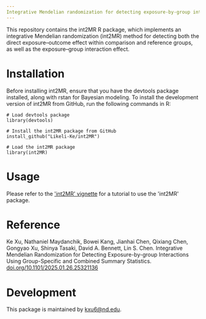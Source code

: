 ```yaml
---
Integrative Mendelian randomization for detecting exposure-by-group interactions using group-specific and combined summary statistics
---
```


This repository contains the int2MR R package, which implements an integrative Mendelian randomization (int2MR) method for detecting both the direct exposure–outcome effect within comparison and reference groups, as well as the exposure–group interaction effect.

# Installation
Before installing int2MR, ensure that you have the devtools package installed, along with rstan for Bayesian modeling. To install the development version of int2MR from GitHub, run the following commands in R:

```
# Load devtools package
library(devtools)

# Install the int2MR package from GitHub
install_github("Likeli-Ke/int2MR")

# Load the int2MR package
library(int2MR)
```

# Usage

Please refer to the ['int2MR' vignette](https://github.com/Likeli-Ke/int2MR/blob/main/vignettes/int2MR.Rmd) for a tutorial to use the 'int2MR' package.

# Reference
Ke Xu, Nathaniel Maydanchik, Bowei Kang, Jianhai Chen, Qixiang Chen, Gongyao Xu, Shinya Tasaki, David A. Bennett, Lin S. Chen. Integrative Mendelian Randomization for Detecting Exposure-by-group Interactions Using Group-Specific and Combined Summary Statistics. [doi.org/10.1101/2025.01.26.25321136](https://doi.org/10.1101/2025.01.26.25321136)

# Development
This package is maintained by [kxu6@nd.edu](kxu6@nd.edu).

